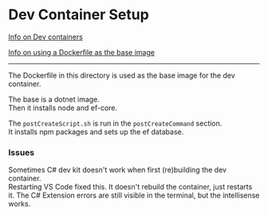 # Dev Container Setup

[Info on Dev containers](https://code.visualstudio.com/docs/devcontainers/containers?originUrl=%2Fdocs%2Fdevcontainers%2Fcreate-dev-container)

[Info on using a Dockerfile as the base image](https://containers.dev/guide/dockerfile)

---
The Dockerfile in this directory is used as the base image for the dev container.

The base is a dotnet image.  
Then it installs node and ef-core.

The `postCreateScript.sh` is run in the `postCreateCommand` section.  
It installs npm packages and sets up the ef database.

### Issues

Sometimes C# dev kit doesn't work when first (re)building the dev container.  
Restarting VS Code fixed this. It doesn't rebuild the container, just restarts it. The C# Extension errors are still visible in the terminal, but the intellisense works.